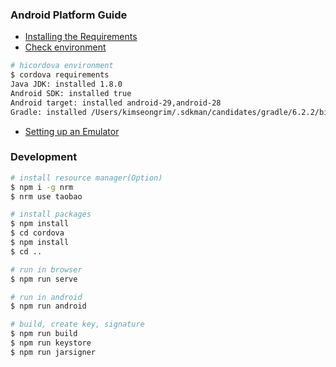 ### Android Platform Guide

- [Installing the Requirements](https://cordova.apache.org/docs/en/latest/guide/platforms/android/index.html#installing-the-requirements)
- [Check environment](https://cordova.apache.org/docs/en/latest/guide/cli/index.html#install-pre-requisites-for-building)
```bash
# hicordova environment
$ cordova requirements
Java JDK: installed 1.8.0
Android SDK: installed true
Android target: installed android-29,android-28
Gradle: installed /Users/kimseongrim/.sdkman/candidates/gradle/6.2.2/bin/gradle
```
- [Setting up an Emulator](https://developer.android.google.cn/studio/run/managing-avds?hl=zh-cn)

### Development
```bash
# install resource manager(Option)
$ npm i -g nrm
$ nrm use taobao

# install packages
$ npm install
$ cd cordova
$ npm install
$ cd ..

# run in browser
$ npm run serve

# run in android
$ npm run android

# build, create key, signature
$ npm run build
$ npm run keystore
$ npm run jarsigner
```
